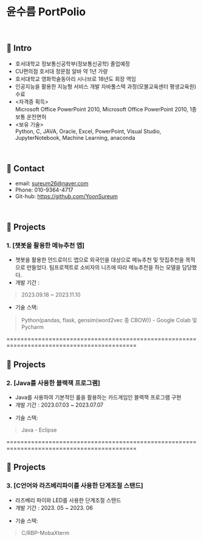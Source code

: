 # 윤수름 PortPolio

</br>

## :pushpin: Intro
- 호서대학교 정보통신공학부(정보통신공학) 졸업예정
- CU편의점 호서대 정문점 알바 약 1년 가량
- 호서대학교 영화학술동아리 시나브로 18년도 회장 역임
- 인공지능을 활용한 지능형 서비스 개발 자바풀스택 과정(모블교육센터 평생교육원) 수료
- <자격증 획득>     
Microsoft Office PowerPoint 2010, Microsoft Office PowerPoint 2010, 1종 보통 운전면허
- <보유 기술>    
Python, C, JAVA, Oracle, Excel, PowerPoint, Visual Studio, JupyterNotebook, Machine Learning, anaconda


</br>

## :pushpin: Contact
- email: sureum26@naver.com
- Phone: 010-9364-4717
- Git-hub: https://github.com/YoonSureum

</br>

## :pushpin: Projects
### 1. [챗봇을 활용한 메뉴추천 앱]
- 챗봇을 활용한 안드로이드 앱으로 외국인을 대상으로 메뉴추천 및 맛집추천을 목적으로 만들었다. 팀프로젝트로 소비자의 니즈에 따라 메뉴추천을 하는 모델을 담당했다.
- 개발 기간 : 
>2023.09.18 ~ 2023.11.10
- 기술 스택:             
>Python(pandas, flask, gensim(word2vec 중 CBOW)) - Google Colab 및 Pycharm
>
                    
                    
===========================================================================================

## :pushpin: Projects
### 2. [Java를 사용한 블랙잭 프로그램]
- Java를 사용하여 기본적인 룰을 활용하는 카드게임인 블랙잭 프로그램 구현
- 개발 기간 : 2023.07.03 ~ 2023.07.07     
>
- 기술 스택:             
>Java - Eclipse
>
                    
                    
===========================================================================================

## :pushpin: Projects
### 3. [C언어와 라즈베리파이를 사용한 단계조절 스탠드]
- 라즈베리 파이와 LED를 사용한 단계조절 스탠드
- 개발 기간 : 2023. 05 ~ 2023. 06
>
- 기술 스택: 
>C/RBP-MobaXterm
>
